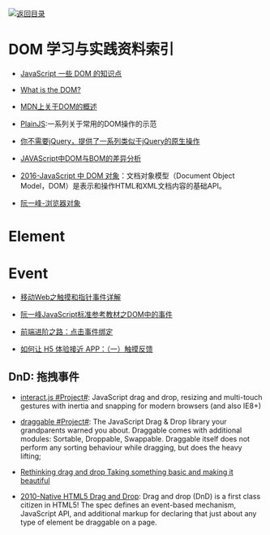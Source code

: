 [![返回目录](https://parg.co/UGo)](https://parg.co/b4z) 
 

# DOM 学习与实践资料索引

- [JavaScript 一些 DOM 的知识点](http://www.tuicool.com/articles/MnMRZ3v)

- [What is the DOM?](https://css-tricks.com/dom/)

- [MDN上关于DOM的概述](https://developer.mozilla.org/zh-CN/docs/Web/API/Document_Object_Model/Introduction)

- [PlainJS](https://plainjs.com/javascript/selecting/):一系列关于常用的DOM操作的示范 

- [你不需要jQuery，提供了一系列类似于jQuery的原生操作](http://youmightnotneedjquery.com/) 
- [JAVAScript中DOM与BOM的差异分析](http://www.cnblogs.com/fjner/p/5892325.html)

- [2016-JavaScript 中 DOM 对象](https://parg.co/bOa)：文档对象模型（Document Object Model，DOM）是表示和操作HTML和XML文档内容的基础API。

- [阮一峰-浏览器对象](http://javascript.ruanyifeng.com/bom/engine.html#)
 

# Element

# Event

- [移动Web之触摸和指针事件详解](http://www.infoq.com/cn/articles/touch-pointer-event)

- [阮一峰JavaScript标准参考教材之DOM中的事件](http://javascript.ruanyifeng.com/dom/event.html#toc43)

- [前端进阶之路：点击事件绑定](https://github.com/cssmagic/blog/issues/48)

- [如何让 H5 体验接近 APP：（一）触摸反馈](https://segmentfault.com/a/1190000006864910)

## DnD: 拖拽事件

- [interact.js #Project#](https://github.com/taye/interact.js): JavaScript drag and drop, resizing and multi-touch gestures with inertia and snapping for modern browsers (and also IE8+) 

- [draggable #Project#](https://github.com/Shopify/draggable): The JavaScript Drag & Drop library your grandparents warned you about. Draggable comes with additional modules: Sortable, Droppable, Swappable. Draggable itself does not perform any sorting behaviour while dragging, but does the heavy lifting;

- [Rethinking drag and drop Taking something basic and making it beautiful](https://medium.com/@alexandereardon/rethinking-drag-and-drop-d9f5770b4e6b)

- [2010-Native HTML5 Drag and Drop](https://www.html5rocks.com/en/tutorials/dnd/basics/): Drag and drop (DnD) is a first class citizen in HTML5! The spec defines an event-based mechanism, JavaScript API, and additional markup for declaring that just about any type of element be draggable on a page.
